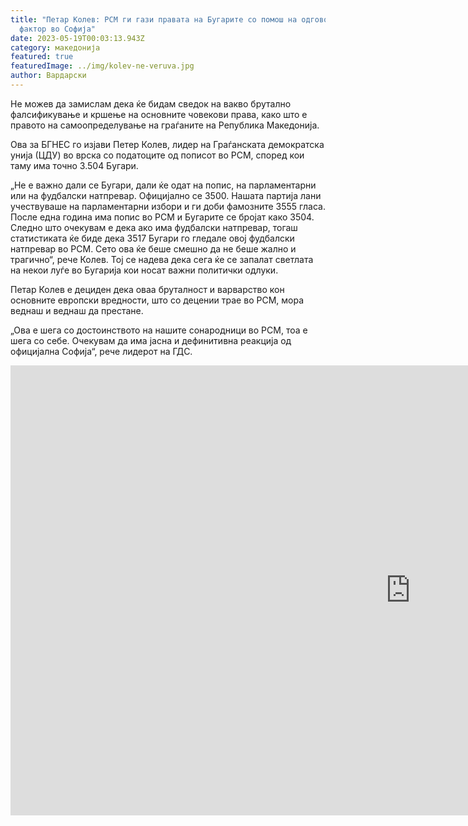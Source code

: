 ```yaml
---
title: "Петар Колев: РСМ ги гази правата на Бугарите со помош на одговорен
  фактор во Софија"
date: 2023-05-19T00:03:13.943Z
category: македонија
featured: true
featuredImage: ../img/kolev-ne-veruva.jpg
author: Вардарски
---
```

Не можев да замислам дека ќе бидам сведок на вакво брутално фалсификување и кршење на основните човекови права, како што е правото на самоопределување на граѓаните на Република Македонија.

Ова за БГНЕС го изјави Петер Колев, лидер на Граѓанската демократска унија (ЦДУ) во врска со податоците од пописот во РСМ, според кои таму има точно 3.504 Бугари.

„Не е важно дали се Бугари, дали ќе одат на попис, на парламентарни или на фудбалски натпревар. Официјално се 3500. Нашата партија лани учествуваше на парламентарни избори и ги доби фамозните 3555 гласа. После една година има попис во РСМ и Бугарите се бројат како 3504. Следно што очекувам е дека ако има фудбалски натпревар, тогаш статистиката ќе биде дека 3517 Бугари го гледале овој фудбалски натпревар во РСМ. Сето ова ќе беше смешно да не беше жално и трагично“, рече Колев. Тој се надева дека сега ќе се запалат светлата на некои луѓе во Бугарија кои носат важни политички одлуки.

Петар Колев е дециден дека оваа бруталност и варварство кон основните европски вредности, што со децении трае во РСМ, мора веднаш и веднаш да престане.

„Ова е шега со достоинството на нашите сонародници во РСМ, тоа е шега со себе. Очекувам да има јасна и дефинитивна реакција од официјална Софија“, рече лидерот на ГДС.

<iframe width="1280" height="720" src="https://www.youtube.com/embed/v54ccw2hlO0" title="Петър Колев: В РСМ погазват правата на българите със съдействието на отговорен фактор в София" frameborder="0" allow="accelerometer; autoplay; clipboard-write; encrypted-media; gyroscope; picture-in-picture; web-share" allowfullscreen></iframe>